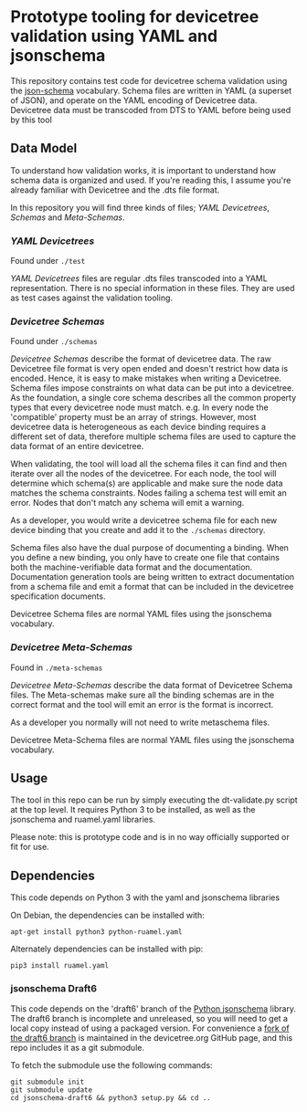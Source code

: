 # Prototype tooling for devicetree validation using YAML and jsonschema

This repository contains test code for devicetree schema validation using the
[json-schema](http://json-schema.org/documentation.html) vocabulary. Schema
files are written in YAML (a superset of JSON), and operate on the YAML
encoding of Devicetree data. Devicetree data must be transcoded from DTS to
YAML before being used by this tool

## Data Model

To understand how validation works, it is important to understand how schema data is organized and used.
If you're reading this, I assume you're already familiar with Devicetree and the .dts file format.

In this repository you will find three kinds of files; *YAML Devicetrees*, *Schemas* and *Meta-Schemas*.

### *YAML Devicetrees*

Found under `./test`

*YAML Devicetrees* files are regular .dts files transcoded into a YAML
representation.
There is no special information in these files.
They are used as test cases against the validation tooling.

### *Devicetree Schemas*

Found under `./schemas`

*Devicetree Schemas* describe the format of devicetree data.
The raw Devicetree file format is very open ended and doesn't restrict how
data is encoded.
Hence, it is easy to make mistakes when writing a Devicetree.
Schema files impose constraints on what data can be put into a devicetree.
As the foundation, a single core schema describes all the common property types
that every devicetree node must match.
e.g. In every node the 'compatible' property must be an array of strings.
However, most devicetree data is heterogeneous as each device binding requires
a different set of data, therefore multiple schema files are used to capture the
data format of an entire devicetree.

When validating, the tool will load all the schema files it can find and then
iterate over all the nodes of the devicetree.
For each node, the tool will determine which schema(s) are applicable and make sure
the node data matches the schema constraints.
Nodes failing a schema test will emit an error.
Nodes that don't match any schema will emit a warning.

As a developer, you would write a devicetree schema file for each new
device binding that you create and add it to the `./schemas` directory.

Schema files also have the dual purpose of documenting a binding.
When you define a new binding, you only have to create one file that contains
both the machine-verifiable data format and the documentation.
Documentation generation tools are being written to extract documentation
from a schema file and emit a format that can be included in the devicetree
specification documents.

Devicetree Schema files are normal YAML files using the jsonschema vocabulary.

### *Devicetree Meta-Schemas*

Found in `./meta-schemas`

*Devicetree Meta-Schemas* describe the data format of Devicetree Schema files.
The Meta-schemas make sure all the binding schemas are in the correct format
and the tool will emit an error is the format is incorrect.

As a developer you normally will not need to write metaschema files.

Devicetree Meta-Schema files are normal YAML files using the jsonschema vocabulary.

## Usage
The tool in this repo can be run by simply executing the dt-validate.py script
at the top level. It requires Python 3 to be installed, as well as the
jsonschema and ruamel.yaml libraries.

Please note: this is prototype code and is in no way officially supported or
fit for use.

## Dependencies
This code depends on Python 3 with the yaml and jsonschema libraries

On Debian, the dependencies can be installed with:

```
apt-get install python3 python-ruamel.yaml
```

Alternately dependencies can be installed with pip:

```
pip3 install ruamel.yaml
```

### jsonschema Draft6
This code depends on the 'draft6' branch of the
[Python jsonschema](https://github.com/Julian/jsonschema/tree/draft6)
library.
The draft6 branch is incomplete and unreleased, so you will need to get
a local copy instead of using a packaged version.
For convenience a [fork of the draft6 branch](https://github.com/devicetree-org/jsonschema/tree/draft6)
is maintained in the devicetree.org GitHub page,
and this repo includes it as a git submodule.

To fetch the submodule use the following commands:

```
git submodule init
git submodule update
cd jsonschema-draft6 && python3 setup.py && cd ..
```
